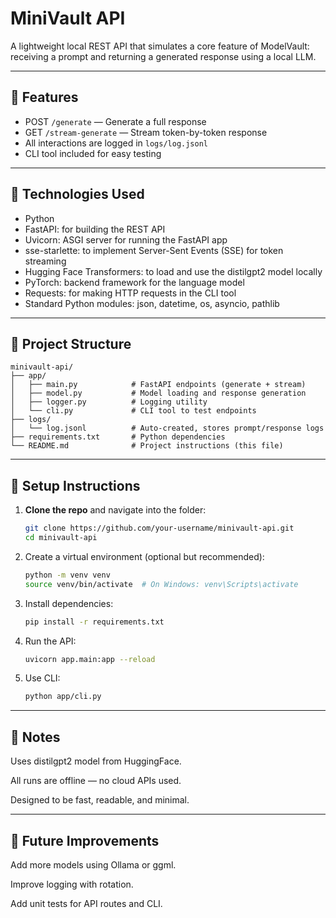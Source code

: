 # MiniVault API

A lightweight local REST API that simulates a core feature of ModelVault: receiving a prompt and returning a generated response using a local LLM.

---

## 🚀 Features

- POST `/generate` — Generate a full response
- GET `/stream-generate` — Stream token-by-token response
- All interactions are logged in `logs/log.jsonl`
- CLI tool included for easy testing

---

## 🧠 Technologies Used

- Python
- FastAPI: for building the REST API
- Uvicorn: ASGI server for running the FastAPI app
- sse-starlette: to implement Server-Sent Events (SSE) for token streaming
- Hugging Face Transformers: to load and use the distilgpt2 model locally
- PyTorch: backend framework for the language model
- Requests: for making HTTP requests in the CLI tool
- Standard Python modules: json, datetime, os, asyncio, pathlib

---

## 📁 Project Structure

```
minivault-api/
├── app/
│   ├── main.py            # FastAPI endpoints (generate + stream)
│   ├── model.py           # Model loading and response generation
│   ├── logger.py          # Logging utility
│   └── cli.py             # CLI tool to test endpoints
├── logs/
│   └── log.jsonl          # Auto-created, stores prompt/response logs
├── requirements.txt       # Python dependencies
└── README.md              # Project instructions (this file)
```
---

## 🏁 Setup Instructions

1. **Clone the repo** and navigate into the folder:
   ```bash
   git clone https://github.com/your-username/minivault-api.git
   cd minivault-api

8. Create a virtual environment (optional but recommended):
   ```bash
   python -m venv venv
   source venv/bin/activate  # On Windows: venv\Scripts\activate

7. Install dependencies:
   ```bash
   pip install -r requirements.txt

6. Run the API:
   ```bash
   uvicorn app.main:app --reload

5. Use CLI:
   ```bash
   python app/cli.py

---

## 📌 Notes

Uses distilgpt2 model from HuggingFace.

All runs are offline — no cloud APIs used.

Designed to be fast, readable, and minimal.

---

## 🧪 Future Improvements

Add more models using Ollama or ggml.

Improve logging with rotation.

Add unit tests for API routes and CLI.

